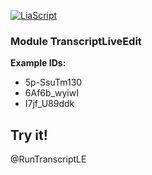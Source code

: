 <!--

author: Alexander Buhl
version: 2.0.0

comment: Both an embedded youtube player and a transcript download and edit tool designed to assist presentation teaching in university.

script: https://cdn.jsdelivr.net/gh/Buhlean/LiaTranscriptLiveEdit/src/Module.min.js
script: https://cdn.jsdelivr.net/gh/Buhlean/LiaTranscriptLiveEdit/src/ElmModule.min.js
import: https://cdn.jsdelivr.net/gh/Buhlean/LiaTranscriptLiveEdit/src/style.css


@RunTranscriptLE
<div id="player"></div>
<div id="ElmHook"></div>
<script>
  function startupElm(){
    try{
      startElm();
    }catch(e){
      console.log("Loading")
      setTimeout(startupELm, 500);
    }
  }
  startupElm()
</script>
@end

-->

[![LiaScript](https://raw.githubusercontent.com/LiaScript/LiaScript/master/badges/course.svg)](https://liascript.github.io/course/?https://raw.githubusercontent.com/Buhlean/LiaTranscriptLiveEdit/master/Module.md)

### Module TranscriptLiveEdit

**Example IDs:**
* 5p-SsuTm130
* 6Af6b_wyiwI
* I7jf_U89ddk

## Try it!

@RunTranscriptLE
